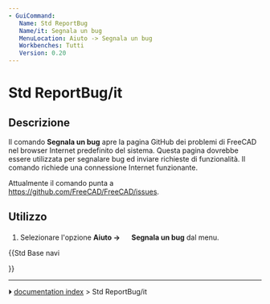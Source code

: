 ```yaml
---
- GuiCommand:
   Name: Std ReportBug
   Name/it: Segnala un bug
   MenuLocation: Aiuto -> Segnala un bug
   Workbenches: Tutti
   Version: 0.20
---
```


# Std ReportBug/it



## Descrizione

Il comando **Segnala un bug** apre la pagina GitHub dei problemi di FreeCAD nel browser Internet predefinito del sistema. Questa pagina dovrebbe essere utilizzata per segnalare bug ed inviare richieste di funzionalità. Il comando richiede una connessione Internet funzionante.

Attualmente il comando punta a [<https://github.com/FreeCAD/FreeCAD/issues>](https://github.com/FreeCAD/FreeCAD/issues).



## Utilizzo

1.  Selezionare l\'opzione **Aiuto → <img src="images/Std_ReportBug.svg" width=16px> Segnala un bug** dal menu.





{{Std Base navi

}}



---
⏵ [documentation index](../README.md) > Std ReportBug/it
